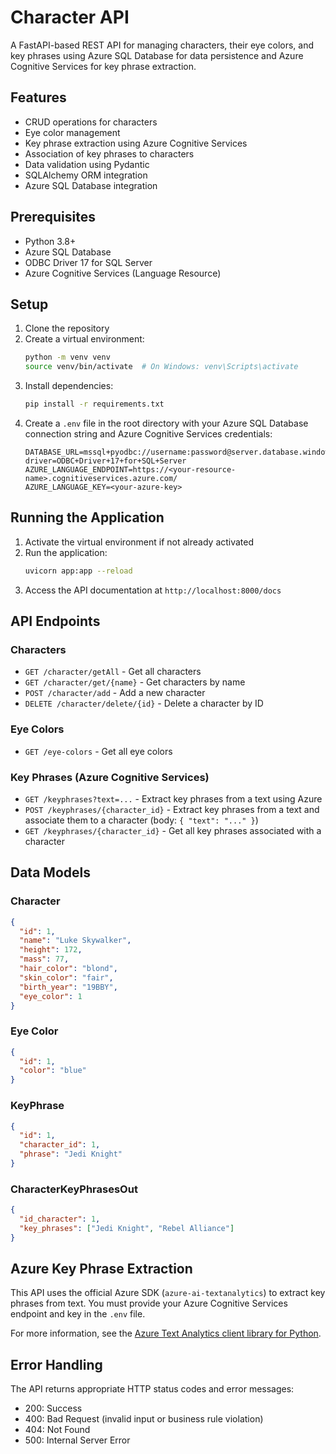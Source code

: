 # Character API

A FastAPI-based REST API for managing characters, their eye colors, and key phrases using Azure SQL Database for data persistence and Azure Cognitive Services for key phrase extraction.

## Features

- CRUD operations for characters
- Eye color management
- Key phrase extraction using Azure Cognitive Services
- Association of key phrases to characters
- Data validation using Pydantic
- SQLAlchemy ORM integration
- Azure SQL Database integration

## Prerequisites

- Python 3.8+
- Azure SQL Database
- ODBC Driver 17 for SQL Server
- Azure Cognitive Services (Language Resource)

## Setup

1. Clone the repository
2. Create a virtual environment:
   ```bash
   python -m venv venv
   source venv/bin/activate  # On Windows: venv\Scripts\activate
   ```
3. Install dependencies:
   ```bash
   pip install -r requirements.txt
   ```
4. Create a `.env` file in the root directory with your Azure SQL Database connection string and Azure Cognitive Services credentials:
   ```
   DATABASE_URL=mssql+pyodbc://username:password@server.database.windows.net:1433/database?driver=ODBC+Driver+17+for+SQL+Server
   AZURE_LANGUAGE_ENDPOINT=https://<your-resource-name>.cognitiveservices.azure.com/
   AZURE_LANGUAGE_KEY=<your-azure-key>
   ```

## Running the Application

1. Activate the virtual environment if not already activated
2. Run the application:
   ```bash
   uvicorn app:app --reload
   ```
3. Access the API documentation at `http://localhost:8000/docs`

## API Endpoints

### Characters

- `GET /character/getAll` - Get all characters
- `GET /character/get/{name}` - Get characters by name
- `POST /character/add` - Add a new character
- `DELETE /character/delete/{id}` - Delete a character by ID

### Eye Colors

- `GET /eye-colors` - Get all eye colors

### Key Phrases (Azure Cognitive Services)

- `GET /keyphrases?text=...` - Extract key phrases from a text using Azure
- `POST /keyphrases/{character_id}` - Extract key phrases from a text and associate them to a character (body: `{ "text": "..." }`)
- `GET /keyphrases/{character_id}` - Get all key phrases associated with a character

## Data Models

### Character
```json
{
  "id": 1,
  "name": "Luke Skywalker",
  "height": 172,
  "mass": 77,
  "hair_color": "blond",
  "skin_color": "fair",
  "birth_year": "19BBY",
  "eye_color": 1
}
```

### Eye Color
```json
{
  "id": 1,
  "color": "blue"
}
```

### KeyPhrase
```json
{
  "id": 1,
  "character_id": 1,
  "phrase": "Jedi Knight"
}
```

### CharacterKeyPhrasesOut
```json
{
  "id_character": 1,
  "key_phrases": ["Jedi Knight", "Rebel Alliance"]
}
```

## Azure Key Phrase Extraction

This API uses the official Azure SDK (`azure-ai-textanalytics`) to extract key phrases from text. You must provide your Azure Cognitive Services endpoint and key in the `.env` file.

For more information, see the [Azure Text Analytics client library for Python](https://learn.microsoft.com/en-us/python/api/overview/azure/ai-textanalytics-readme?view=azure-python).

## Error Handling

The API returns appropriate HTTP status codes and error messages:
- 200: Success
- 400: Bad Request (invalid input or business rule violation)
- 404: Not Found
- 500: Internal Server Error 